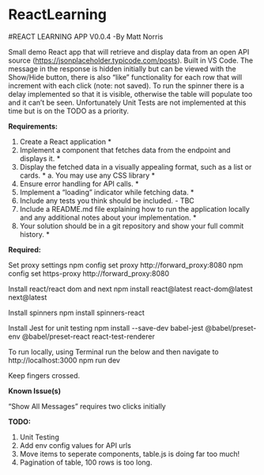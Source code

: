# ReactLearning

#REACT LEARNING APP
V0.0.4 -By Matt Norris

Small demo React app that will retrieve and display data from an open API source (https://jsonplaceholder.typicode.com/posts). Built in VS Code. The message in the response is hidden initially but can be viewed with the Show/Hide button, there is also “like” functionality for each row that will increment with each click (note: not saved). To run the spinner there is a delay implemented so that it is visible, otherwise the table will populate too and it can’t be seen.  Unfortunately Unit Tests are not implemented at this time but is on the TODO as a priority.

**Requirements:**
1. Create a React application​ *
2. Implement a component that fetches data from the endpoint and displays it.​ *
3. Display the fetched data in a visually appealing format, such as a list or cards. *​
a. You may use any CSS library​ *
4. Ensure error handling for API calls. *​
5. Implement a “loading” indicator while fetching data. *​
6. Include any tests you think should be included.​ - TBC
7. Include a README.md file explaining how to run the application locally and any additional notes about your implementation.​ *
8. Your solution should be in a git repository and show your full commit history. *

**Required:**

Set proxy settings
npm config set proxy http://forward_proxy:8080
npm config set https-proxy http://forward_proxy:8080

Install react/react dom and next
npm install react@latest react-dom@latest next@latest

Install spinners
npm install spinners-react

Install Jest for unit testing
npm install --save-dev babel-jest @babel/preset-env @babel/preset-react react-test-renderer

To run locally, using Terminal run the below and then navigate to http://localhost:3000
npm run dev

Keep fingers crossed.

**Known Issue(s)**

“Show All Messages” requires two clicks initially

**TODO:**
1. Unit Testing
2. Add env config values for API urls
3. Move items to seperate components, table.js is doing far too much!
4. Pagination of table, 100 rows is too long.
